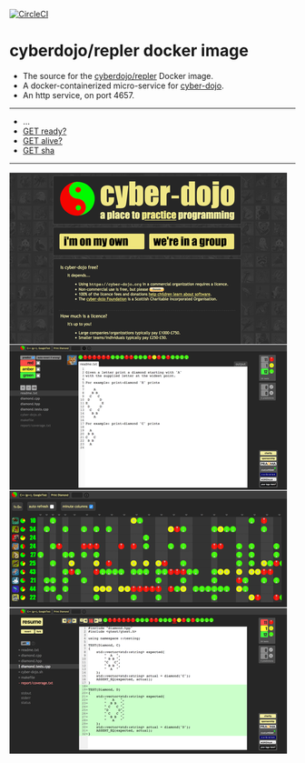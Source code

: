 
[![CircleCI](https://circleci.com/gh/cyber-dojo/repler.svg?style=svg)](https://circleci.com/gh/cyber-dojo/repler)

# cyberdojo/repler docker image

- The source for the [cyberdojo/repler](https://hub.docker.com/r/cyberdojo/repler/tags) Docker image.
- A docker-containerized micro-service for [cyber-dojo](http://cyber-dojo.org).
- An http service, on port 4657.

- - - -
* ...
* [GET ready?](docs/api.md#get-ready)
* [GET alive?](docs/api.md#get-alive)  
* [GET sha](docs/api.md#get-sha)

- - - -
![cyber-dojo.org home page](https://github.com/cyber-dojo/cyber-dojo/blob/master/shared/home_page_snapshot.png)
